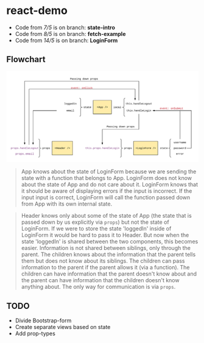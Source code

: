 # react-demo

* Code from _7/5_ is on branch: **state-intro**
* Code from _8/5_ is on branch: **fetch-example**
* Code from _14/5_ is on branch: **LoginForm**

## Flowchart

![React Flowchart](react_flowchart.png)

> App knows about the state of LoginForm because we are sending the state with a function that belongs to App. LoginForm does not know about the state of App and do not care about it. LoginForm knows that it should be aware of displaying errors if the input is incorrect. If the input input is correct, LoginForm will call the function passed down from App with its own internal state.

> Header knows only about some of the state of App (the state that is passed down by us explicitly via `props`) but not the state of LoginForm. If we were to store the state 'loggedIn' inside of LoginForm it would be hard to pass it to Header. But now when the state 'loggedIn' is shared between the two components, this becomes easier. Information is not shared between siblings, only through the parent. The children knows about the information that the parent tells them but does not know about its siblings. The children can pass information to the parent if the parent allows it (via a function). The children can have information that the parent doesn't know about and the parent can have information that the children doesn't know anything about. The only way for communication is via `props`.

## TODO

* Divide Bootstrap-form
* Create separate views based on state
* Add prop-types

